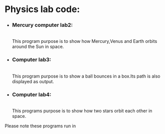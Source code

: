 <h1>Physics lab code:</h1>
<ul>
  <li><h3>Mercury computer lab2:</h3> </br>This program purpose is to show how Mercury,Venus and Earth orbits around the Sun in space.  </li>
  <li><h3>Computer lab3: </h3> </br>This program purpose is to show a ball bounces in a box.Its path is also displayed as output.   </li>
  <li><h3>Computer lab4:</h3> </br> This programs purpose is to show how two stars orbit each other in space.</li>
</ul>
<p>Please note these programs run in <a href="https://trinket.io/glowscript/837c80a91e"Python</a></p>
    
  
